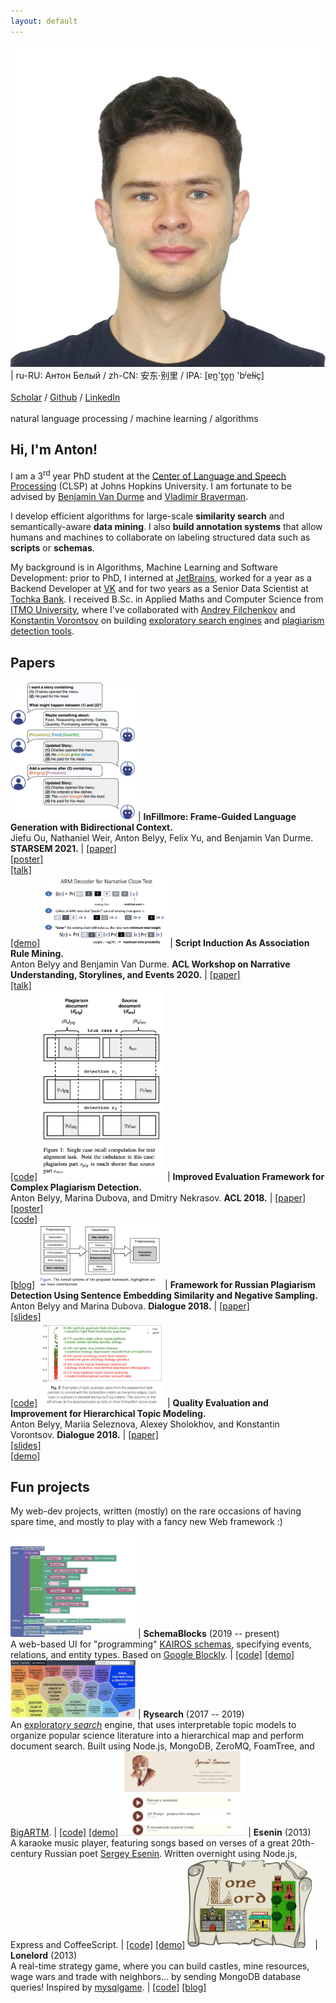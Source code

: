```yaml
---
layout: default
---
```


<img class="profile-picture" src="img/about/anton_3.jpg"> | ru-RU: Антон Белый / zh-CN: 安东·别里 / IPA: [ɐn̪'t̪o̞n̪ 'bʲeɫɨç] <br><br> [Scholar](https://scholar.google.com/citations?user=okfWOCsAAAAJ) / [Github](https://github.com/AVBelyy/) / [LinkedIn](https://www.linkedin.com/in/anton-belyy-99704310b/) <br><br> natural language processing / machine learning / algorithms

## Hi, I'm Anton!
I am a 3<sup>rd</sup> year PhD student at the [Center of Language and Speech Processing](https://www.clsp.jhu.edu/) (CLSP) at Johns Hopkins University. I am fortunate to be advised by [Benjamin Van Durme](http://www.cs.jhu.edu/~vandurme/) and [Vladimir Braverman](http://www.cs.jhu.edu/~vova/).

I develop efficient algorithms for large-scale **similarity search** and semantically-aware **data mining**. I also **build annotation systems** that allow humans and machines to collaborate on labeling structured data such as **scripts** or **schemas**.        

My background is in Algorithms, Machine Learning and Software Development: prior to PhD, I interned at [JetBrains](https://www.jetbrains.com/), worked for a year as a Backend Developer at [VK](https://en.wikipedia.org/wiki/VK_(service)) and for two years as a Senior Data Scientist at [Tochka Bank](https://tochka.com/).
I received B.Sc. in Applied Maths and Computer Science from [ITMO University](https://en.itmo.ru/), where I've collaborated with [Andrey Filchenkov](https://scholar.google.ru/citations?user=ry63T9QAAAAJ&hl=en&oi=ao) and [Konstantin Vorontsov](https://scholar.google.ru/citations?user=KIW4fnsAAAAJ&hl=en&oi=ao) on building [exploratory search engines](https://github.com/AVBelyy/Rysearch) and [plagiarism detection tools](http://itmo.news/en/science/it/news/8440/).

## Papers

<img src="img/publications/infillmore.png" alt="InFillmore screenshot" style="width: 200px"/> | **InFillmore: Frame-Guided Language Generation with Bidirectional Context.** <br>Jiefu Ou, Nathaniel Weir, Anton Belyy, Felix Yu, and Benjamin Van Durme. **STARSEM 2021.** | [[paper]](https://aclanthology.org/2021.starsem-1.12.pdf)<br>[[poster]](https://static.retloko.org/infillmore-2021/InFillmore_SEM_2021_Poster.pdf)<br>[[talk]](https://static.retloko.org/infillmore-2021/7-Ou-InFillmore.mp4)<br>[[demo]](https://nlp.jhu.edu/demos/infillmore)
<img src="img/publications/si-as-arm.png" alt="SI as ARM screenshot" style="width: 200px"/> | **Script Induction As Association Rule Mining.** <br>Anton Belyy and Benjamin Van Durme. **ACL Workshop on Narrative Understanding, Storylines, and Events 2020.** | [[paper]](https://www.aclweb.org/anthology/2020.nuse-1.7/)<br>[[talk]](https://slideslive.com/38929746/script-induction-as-association-rule-mining)<br>[[code]](https://github.com/AVBelyy/arm-nachos)
<img src="img/publications/normplagdet.png" alt="Normplagdet screenshot" style="width: 200px"/> | **Improved Evaluation Framework for Complex Plagiarism Detection.** <br>Anton Belyy, Marina Dubova, and Dmitry Nekrasov. **ACL 2018.** | [[paper]](http://www.aclweb.org/anthology/P18-2026)<br>[[poster]](http://anthology.aclweb.org/attachments/P18-2026.Poster.pdf)<br>[[code]](https://github.com/AVBelyy/normplagdet)<br>[[blog]](https://news.itmo.ru/en/science/it/news/8440/)
<img src="img/publications/rusplagiarism.png" alt="Russian plagiarism detection screenshot" style="width: 200px"/> | **Framework for Russian Plagiarism Detection Using Sentence Embedding Similarity and Negative Sampling.** <br>Anton Belyy and Marina Dubova. **Dialogue 2018.** | [[paper]](http://www.dialog-21.ru/media/4289/belyyav_dubovama.pdf)<br>[[slides]](http://www.dialog-21.ru/media/4351/belyy_dubova.pdf)<br>[[code]](https://github.com/AVBelyy/hack-the-plag-2017) 
<img src="img/publications/hartm.png" alt="Hiearchical ARTM improvement screenshot" style="width: 200px"/> | **Quality Evaluation and Improvement for Hierarchical Topic Modeling.** <br>Anton Belyy, Mariia Seleznova, Alexey Sholokhov, and Konstantin Vorontsov. **Dialogue 2018.** | [[paper]](http://www.dialog-21.ru/media/4562/belyyavplusetal.pdf)<br>[[slides]](http://www.dialog-21.ru/media/4352/belyy_seleznova.pdf)<br>[[demo]](https://github.com/AVBelyy/Rysearch)

## Fun projects

My web-dev projects, written (mostly) on the rare occasions of having spare time, and mostly to play with a fancy new Web framework :)

<img src="img/projects/schema-blocks.png" alt="schema-blocks screenshot" style="width: 200px"/> | **SchemaBlocks** (2019 -- present) <br> A web-based UI for "programming" [KAIROS schemas](https://www.darpa.mil/program/knowledge-directed-artificial-intelligence-reasoning-over-schemas), specifying events, relations, and entity types. Based on [Google Blockly](https://github.com/google/blockly). | [[code]](http://github.com/AVBelyy/SchemaBlocks) [[demo]](http://sb.retloko.org)
<img src="img/projects/rysearch.jpg" alt="rysearch screenshot" style="width: 200px"/> | **Rysearch** (2017 -- 2019) <br> An [explorato*ry* *search*](https://en.wikipedia.org/wiki/Exploratory_search) engine, that uses interpretable topic models to organize popular science literature into a hierarchical map and perform document search. Built using Node.js, MongoDB, ZeroMQ, FoamTree, and [BigARTM](https://github.com/bigartm/bigartm). | [[code]](http://github.com/AVBelyy/Rysearch) [[demo]](http://rysearch.retloko.org)
<img src="img/projects/esenin.jpg" alt="esenin screenshot" style="width: 200px"/> | **Esenin** (2013) <br> A karaoke music player, featuring songs based on verses of a great 20th-century Russian poet [Sergey Esenin](https://en.wikipedia.org/wiki/Sergei_Yesenin). Written overnight using Node.js, Express and CoffeeScript. | [[code]](http://github.com/AVBelyy/esenin) [[demo]](http://esenin.retloko.org)
<img src="img/projects/lonelord.jpg" alt="lonelord screenshot" style="width: 200px"/> | **Lonelord** (2013) <br> A real-time strategy game, where you can build castles, mine resources, wage wars and trade with neighbors... by sending MongoDB database queries! Inspired by [mysqlgame](https://news.ycombinator.com/item?id=5964816).  | [[code]](http://github.com/AVBelyy/lonelord) [[blog]](https://habr.com/ru/post/189614/) 
